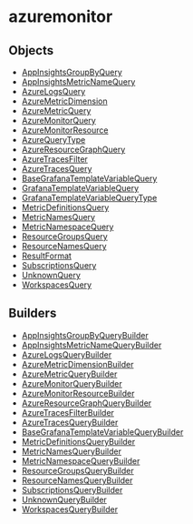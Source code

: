 # azuremonitor

## Objects

 * <span class="badge object-type-interface"></span> [AppInsightsGroupByQuery](./object-AppInsightsGroupByQuery.md)
 * <span class="badge object-type-interface"></span> [AppInsightsMetricNameQuery](./object-AppInsightsMetricNameQuery.md)
 * <span class="badge object-type-interface"></span> [AzureLogsQuery](./object-AzureLogsQuery.md)
 * <span class="badge object-type-interface"></span> [AzureMetricDimension](./object-AzureMetricDimension.md)
 * <span class="badge object-type-interface"></span> [AzureMetricQuery](./object-AzureMetricQuery.md)
 * <span class="badge object-type-interface"></span> [AzureMonitorQuery](./object-AzureMonitorQuery.md)
 * <span class="badge object-type-interface"></span> [AzureMonitorResource](./object-AzureMonitorResource.md)
 * <span class="badge object-type-enum"></span> [AzureQueryType](./object-AzureQueryType.md)
 * <span class="badge object-type-interface"></span> [AzureResourceGraphQuery](./object-AzureResourceGraphQuery.md)
 * <span class="badge object-type-interface"></span> [AzureTracesFilter](./object-AzureTracesFilter.md)
 * <span class="badge object-type-interface"></span> [AzureTracesQuery](./object-AzureTracesQuery.md)
 * <span class="badge object-type-interface"></span> [BaseGrafanaTemplateVariableQuery](./object-BaseGrafanaTemplateVariableQuery.md)
 * <span class="badge object-type-disjunction"></span> [GrafanaTemplateVariableQuery](./object-GrafanaTemplateVariableQuery.md)
 * <span class="badge object-type-enum"></span> [GrafanaTemplateVariableQueryType](./object-GrafanaTemplateVariableQueryType.md)
 * <span class="badge object-type-interface"></span> [MetricDefinitionsQuery](./object-MetricDefinitionsQuery.md)
 * <span class="badge object-type-interface"></span> [MetricNamesQuery](./object-MetricNamesQuery.md)
 * <span class="badge object-type-interface"></span> [MetricNamespaceQuery](./object-MetricNamespaceQuery.md)
 * <span class="badge object-type-interface"></span> [ResourceGroupsQuery](./object-ResourceGroupsQuery.md)
 * <span class="badge object-type-interface"></span> [ResourceNamesQuery](./object-ResourceNamesQuery.md)
 * <span class="badge object-type-enum"></span> [ResultFormat](./object-ResultFormat.md)
 * <span class="badge object-type-interface"></span> [SubscriptionsQuery](./object-SubscriptionsQuery.md)
 * <span class="badge object-type-interface"></span> [UnknownQuery](./object-UnknownQuery.md)
 * <span class="badge object-type-interface"></span> [WorkspacesQuery](./object-WorkspacesQuery.md)
## Builders

 * <span class="badge builder"></span> [AppInsightsGroupByQueryBuilder](./builder-AppInsightsGroupByQueryBuilder.md)
 * <span class="badge builder"></span> [AppInsightsMetricNameQueryBuilder](./builder-AppInsightsMetricNameQueryBuilder.md)
 * <span class="badge builder"></span> [AzureLogsQueryBuilder](./builder-AzureLogsQueryBuilder.md)
 * <span class="badge builder"></span> [AzureMetricDimensionBuilder](./builder-AzureMetricDimensionBuilder.md)
 * <span class="badge builder"></span> [AzureMetricQueryBuilder](./builder-AzureMetricQueryBuilder.md)
 * <span class="badge builder"></span> [AzureMonitorQueryBuilder](./builder-AzureMonitorQueryBuilder.md)
 * <span class="badge builder"></span> [AzureMonitorResourceBuilder](./builder-AzureMonitorResourceBuilder.md)
 * <span class="badge builder"></span> [AzureResourceGraphQueryBuilder](./builder-AzureResourceGraphQueryBuilder.md)
 * <span class="badge builder"></span> [AzureTracesFilterBuilder](./builder-AzureTracesFilterBuilder.md)
 * <span class="badge builder"></span> [AzureTracesQueryBuilder](./builder-AzureTracesQueryBuilder.md)
 * <span class="badge builder"></span> [BaseGrafanaTemplateVariableQueryBuilder](./builder-BaseGrafanaTemplateVariableQueryBuilder.md)
 * <span class="badge builder"></span> [MetricDefinitionsQueryBuilder](./builder-MetricDefinitionsQueryBuilder.md)
 * <span class="badge builder"></span> [MetricNamesQueryBuilder](./builder-MetricNamesQueryBuilder.md)
 * <span class="badge builder"></span> [MetricNamespaceQueryBuilder](./builder-MetricNamespaceQueryBuilder.md)
 * <span class="badge builder"></span> [ResourceGroupsQueryBuilder](./builder-ResourceGroupsQueryBuilder.md)
 * <span class="badge builder"></span> [ResourceNamesQueryBuilder](./builder-ResourceNamesQueryBuilder.md)
 * <span class="badge builder"></span> [SubscriptionsQueryBuilder](./builder-SubscriptionsQueryBuilder.md)
 * <span class="badge builder"></span> [UnknownQueryBuilder](./builder-UnknownQueryBuilder.md)
 * <span class="badge builder"></span> [WorkspacesQueryBuilder](./builder-WorkspacesQueryBuilder.md)
